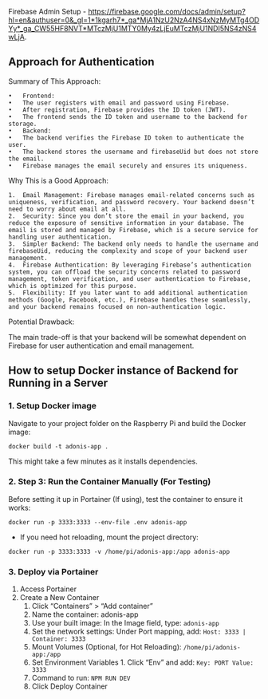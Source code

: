 Firebase Admin Setup - https://firebase.google.com/docs/admin/setup?hl=en&authuser=0&_gl=1*1kgarh7*_ga*MjA1NzU2NzA4NS4xNzMyMTg4ODYy*_ga_CW55HF8NVT*MTczMjU1MTY0My4zLjEuMTczMjU1NDI5NS4zNS4wLjA.

## Approach for Authentication

Summary of This Approach:

    •	Frontend:
    •	The user registers with email and password using Firebase.
    •	After registration, Firebase provides the ID token (JWT).
    •	The frontend sends the ID token and username to the backend for storage.
    •	Backend:
    •	The backend verifies the Firebase ID token to authenticate the user.
    •	The backend stores the username and firebaseUid but does not store the email.
    •	Firebase manages the email securely and ensures its uniqueness.

Why This is a Good Approach:

    1.	Email Management: Firebase manages email-related concerns such as uniqueness, verification, and password recovery. Your backend doesn’t need to worry about email at all.
    2.	Security: Since you don’t store the email in your backend, you reduce the exposure of sensitive information in your database. The email is stored and managed by Firebase, which is a secure service for handling user authentication.
    3.	Simpler Backend: The backend only needs to handle the username and firebaseUid, reducing the complexity and scope of your backend user management.
    4.	Firebase Authentication: By leveraging Firebase’s authentication system, you can offload the security concerns related to password management, token verification, and user authentication to Firebase, which is optimized for this purpose.
    5.	Flexibility: If you later want to add additional authentication methods (Google, Facebook, etc.), Firebase handles these seamlessly, and your backend remains focused on non-authentication logic.

Potential Drawback:

The main trade-off is that your backend will be somewhat dependent on Firebase for user authentication and email management.


## How to setup Docker instance of Backend for Running in a Server

### 1. Setup Docker image

Navigate to your project folder on the Raspberry Pi and build the Docker image:

```
docker build -t adonis-app .
```

This might take a few minutes as it installs dependencies.

### 2. Step 3: Run the Container Manually (For Testing)

Before setting it up in Portainer (If using), test the container to ensure it works:

```
docker run -p 3333:3333 --env-file .env adonis-app
```

- If you need hot reloading, mount the project directory:
```
docker run -p 3333:3333 -v /home/pi/adonis-app:/app adonis-app
```

### 3. Deploy via Portainer

1. Access Portainer
2. Create a New Container
	1.	Click “Containers” > “Add container”
	2.	Name the container: adonis-app
	3.	Use your built image:
In the Image field, type: `adonis-app`
    4.	Set the network settings: Under Port mapping, add: `Host: 3333 | Container: 3333`
    5.	Mount Volumes (Optional, for Hot Reloading): `/home/pi/adonis-app:/app`
    6.	Set Environment Variables
       1. Click “Env” and add: `Key: PORT Value: 3333`
    7. Command to run: `NPM RUN DEV`
    8. Click Deploy Container



